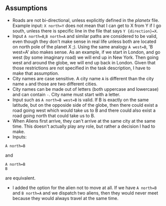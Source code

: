 

## Assumptions

- Roads are not bi-directional, unless explicitly defined in the _planetx_ file. Example input: `X north=Y` does not mean that I can get to X from Y if I go south, unless there is specific line in the file that says `Y {direction}=X`.
- Input `A north=B`,`B north=A` and similar paths are considered to be valid, even though they don't make sense in real life unless both are located on north pole of the planet X ;). Using the same analogy `A west=B`, 'B west=A' also makes sense. As an example, if we start in London, and go west (by some imaginary road) we will end up in New York. Then going west and around the globe, we will end up back in London. Given that those restrictions are not specified in the task description, I have to make that assumption.
- City names are case sensitive. A city name `A` is different than the city name `a` and those are two different cities.
- City names can be made out of letters (both uppercase and lowercase) and can contain `-`. City name must start with a letter.
- Input such as `A north=B west=B` is valid. If B is exactly on the same latitude, but on the opposide side of the globe, then there could exist a road going west which would take us to B and there could also exist a road going north that could take us to B.
- When Aliens first arrive, they can't arrive at the same city at the same time. This doesn't actually play any role, but rather a decision I had to make.
- Inputs:
```
A north=B
```

and

```
A north=B
B
```
are equivalent.

- I added the option for the alien not to move at all. If we have `A north=B` and `B north=A` and we dispatch two aliens, then they would never meet because they would always travel at the same time.
